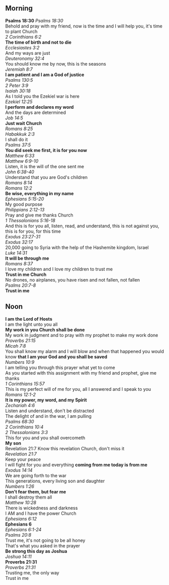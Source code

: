## Morning

**Psalms 18:30**
_Psalms 18:30_  
Behold and pray with my friend, now is the time and I will help you, it's time to plant Church  
_2 Corinthians 6:2_  
**The time of birth and not to die**  
_Ecclesiastes 3:2_  
And my ways are just  
_Deuteronomy 32:4_  
You should know me by now, this is the seasons  
_Jeremiah 8:7_  
**I am patient and I am a God of justice**  
_Psalms 130:5_  
_2 Peter 3:9_  
_Isaiah 30:18_  
As I told you the Ezekiel war is here  
_Ezekiel 12:25_  
**I perform and declares my word**  
And the days are determined  
_Job 14:5_  
**Just wait Church**  
_Romans 8:25_  
_Habakkuk 2:3_  
I shall do it  
_Psalms 37:5_  
**You did seek me first, it is for you now**  
_Matthew 6:33_  
_Matthew 6:9-10_  
Listen, it is the will of the one sent me  
_John 6:38-40_  
Understand that you are God's children  
_Romans 8:14_  
_Romans 12:2_  
**Be wise, everything in my name**  
_Ephesians 5:15-20_  
My good purpose  
_Philippians 2:12-13_  
Pray and give me thanks Church  
_1 Thessalonians 5:16-18_  
And this is for you all, listen, read, and understand, this is not against you, this is for you, for this time  
_Exodus 23:27-31_  
_Exodus 32:17_  
20,000 going to Syria with the help of the Hashemite kingdom, Israel  
_Luke 14:31_  
**It will be through me**  
_Romans 8:37_  
I love my children and I love my children to trust me  
**Trust in me Church**  
No drones, no airplanes, you have risen and not fallen, not fallen  
_Psalms 20:7-8_  
**Trust in me**  

## Noon

**I am the Lord of Hosts**  
I am the light unto you all  
**My work in you Church shall be done**  
My work in judgment and to pray with my prophet to make my work done  
_Proverbs 21:15_  
_Micah 7:8_  
You shall know my alarm and I will blow and when that happened you would know **that I am your God and you shall be saved**  
_Numbers 10:9_  
I am telling you through this prayer what yet to come  
As you started with this assignment with my friend and prophet, give me thanks  
_1 Corinthians 15:57_  
This is my perfect will of me for you, all I answered and I speak to you  
_Romans 12:1-2_  
**It is my power, my word, and my Spirit**  
_Zechariah 4:6_  
Listen and understand, don't be distracted  
The delight of and in the war, I am pulling  
_Psalms 68:30_  
_2 Corinthians 10:4_  
_2 Thessalonians 3:3_  
This for you and you shall overcometh  
**My son**  
Revelation 21:7 Know this revelation Church, don't miss it  
_Revelation 21:7_  
Keep your peace  
I will fight for you and everything **coming from me today is from me**  
_Exodus 14:14_  
We are going forth to the war  
This generations, every living son and daughter  
_Numbers 1:26_  
**Don't fear them, but fear me**  
I shall destroy them all  
_Matthew 10:28_  
There is wickedness and darkness  
I AM and I have the power Church  
_Ephesians 6:12_  
**Ephesians 6**  
_Ephesians 6:1-24_  
_Psalms 20:8_  
Trust me, it's not going to be all honey  
That's what you asked in the prayer  
**Be strong this day as Joshua**  
_Joshua 14:11_  
**Proverbs 21:31**  
_Proverbs 21:31_  
Trusting me, the only way  
Trust in me  
